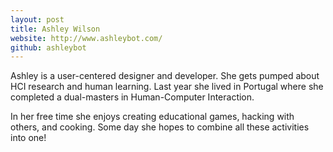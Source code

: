 ```yaml
---
layout: post
title: Ashley Wilson
website: http://www.ashleybot.com/
github: ashleybot
---
```


Ashley is a user-centered designer and developer. She gets pumped about HCI research and human learning. Last year she lived in Portugal where she completed a dual-masters in Human-Computer Interaction.

In her free time she enjoys creating educational games, hacking with others, and cooking. Some day she hopes to combine all these activities into one!

